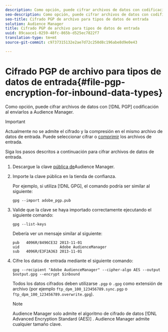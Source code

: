 ```yaml
---
description: Como opción, puede cifrar archivos de datos con codificación PGP al enviarlos a Audience Manager.
seo-description: Como opción, puede cifrar archivos de datos con codificación PGP al enviarlos a Audience Manager.
seo-title: Cifrado PGP de archivo para tipos de datos de entrada
solution: Audience Manager
title: Cifrado PGP de archivo para tipos de datos de entrada
uuid: 89caace1-0259-48fc-865b-d525ec7822f7
translation-type: tm+mt
source-git-commit: c9737315132e2ae7d72c250d8c196abe8d9e0e43

---
```



# Cifrado PGP de archivo para tipos de datos de entrada{#file-pgp-encryption-for-inbound-data-types}

Como opción, puede cifrar archivos de datos con [!DNL PGP] codificación al enviarlos a Audience Manager.

<!-- c_encryption.xml -->

>[!IMPORTANT]
>
>Actualmente no se admite el cifrado y la compresión en el mismo archivo de datos de entrada. Puede seleccionar cifrar o [comprimir](../../../integration/sending-audience-data/batch-data-transfer-explained/inbound-file-compression.md) los archivos de entrada.

Siga los pasos descritos a continuación para cifrar archivos de datos de entrada.

1. Descargue la clave [pública de](./assets/adobe_pgp.pub)Audience Manager.
1. Importe la clave pública en la tienda de confianza.

   Por ejemplo, si utiliza [!DNL GPG], el comando podría ser similar al siguiente:

   `gpg --import adobe_pgp.pub`

1. Valide que la clave se haya importado correctamente ejecutando el siguiente comando:

   `gpg --list-keys`

   Debería ver un mensaje similar al siguiente:

   ```
   pub   4096R/8496CE32 2013-11-01
   uid                  Adobe AudienceManager
   sub   4096R/E3F2A363 2013-11-01
   ```

1. Cifre los datos de entrada mediante el siguiente comando:

   `gpg --recipient "Adobe AudienceManager" --cipher-algo AES --output $output.gpg --encrypt $inbound`

   Todos los datos cifrados deben utilizarse `.pgp` o `.gpg` como extensión de archivo (por ejemplo `ftp_dpm_100_123456789.sync.pgp` o `ftp_dpm_100_123456789.overwrite.gpg`).

   >[!NOTE]
   >
   >Audience Manager solo admite el algoritmo de cifrado de datos [!DNL Advanced Encryption Standard (AES)] . Audience Manager admite cualquier tamaño clave.
